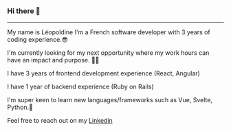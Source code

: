 ### Hi there 👋
---

My name is Léopoldine I'm a French software developer with 3 years of coding experience.:sunglasses:

I'm currently looking for my next opportunity where my work hours can have an impact and purpose. 🌱:busts_in_silhouette:

I have 3 years of frontend development experience (React, Angular)

I have 1 year of backend experience (Ruby on Rails)

I'm super keen to learn new languages/frameworks such as Vue, Svelte, Python.:snake:

Feel free to reach out on my [Linkedin](https://au.linkedin.com/in/léopoldine-hallynck-83684ba0)
